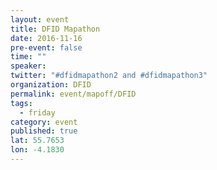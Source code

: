 ```yaml
---
layout: event
title: DFID Mapathon
date: 2016-11-16
pre-event: false
time: ""
speaker: 
twitter: "#dfidmapathon2 and #dfidmapathon3"
organization: DFID
permalink: event/mapoff/DFID
tags: 
  - friday
category: event
published: true
lat: 55.7653
lon: -4.1830
---
```

